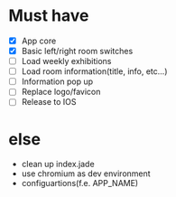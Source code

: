 # Must have

- [x] App core
- [x] Basic left/right room switches
- [ ] Load weekly exhibitions
- [ ] Load room information(title, info, etc...)
- [ ] Information pop up
- [ ] Replace logo/favicon
- [ ] Release to IOS

# else

- clean up index.jade
- use chromium as dev environment
- configuartions(f.e. APP_NAME)
